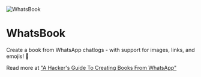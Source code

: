 
![WhatsBook](http://i.imgur.com/3KJP6BF.jpg)

# WhatsBook
Create a book from WhatsApp chatlogs - with support for images, links, and emojis! 🎉

Read more at ["A Hacker's Guide To Creating Books From WhatsApp"](https://medium.com/@pbeck/edbb397e0bee)

